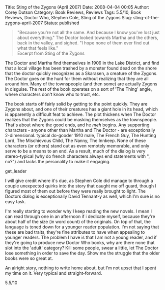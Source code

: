 Title: Sting of the Zygons (April 2007)
Date: 2008-04-04 00:05
Author: Corey Dutson
Category: Book Reviews, Reviews
Tags: 5.5/10, Book Reviews, Doctor Who, Stephen Cole, Sting of the Zygons
Slug: sting-of-the-zygons-april-2007
Status: published

> "Because you're not all the same. And because I know you've lost just
> about everything." The Doctor looked towards Martha and the others,
> back in the valley, and sighed. "I hope none of them ever find out
> what that feels like."  
>  Excerpt from Sting of the Zygons

The Doctor and Martha find themselves in 1909 in the Lake District, and
find that a local village has been trashed by a monster found dead on
the shore that the doctor quickly recognizes as a Skarasen, a creature
of the Zygons. The Doctor goes on the hunt for them without realizing
that they are all around him. Many of the townspeople (and then some)
are actually Zygons in disguise. The rest of the book operates on a sort
of 'The Thing' angle, where characters don't know who to trust, etc.

The book starts off fairly solid by getting to the point quickly. They
are Zygons about, and one of their creatures has a giant hole in its
head, which is apparently a difficult feat to achieve. The plot thickens
when The Doctor realizes that the Zygons could be masking themselves as
the townspeople. That's about where the good ends, and he *meh* begins.
Any supporting characters - anyone other than Martha and The Doctor -
are exceptionally 2-dimensional. typical do-gooder 1910 male, The French
Guy, The Hunting Lord, The Mischievous Child, The Nanny, The Innkeep.
None of these characters (or others) stand out as even remotely
memorable, and only serve to be a means to an end. As a result, much of
the dialog is very stereo-typical (why do french characters always end
statements with ", no?") and lacks the personality to make it engaging.

get\_leader

I will give credit where it's due, as Stephen Cole did manage to through
a couple unexpected quirks into the story that caught me off guard,
though I figured most of them out before they were really brought to
light. The Doctors dialog is exceptionally David Tennant-y as well,
which I'm sure is no easy task.

I'm really starting to wonder why I keep reading the new novels. I mean
I can read through one in an afternoon if i dedicate myself, because
they're about half of the size (in word count) of the originals. On top
of that, the language is toned down for a younger reader population. I'm
not saying that these are bad traits, they're fine attributes to have
when appealing to younger readers. The problem I have is that I am not a
young reader, and if they're going to produce new Doctor Who books, why
are there none that slot into the 'adult' category? Kill some people,
swear a little, let The Doctor lose something in order to save the day.
Show me the struggle that the older books were so great at.

An alright story, nothing to write home about, but I'm not upset that I
spent my time on it. Very typical and straight-forward.

5.5/10
